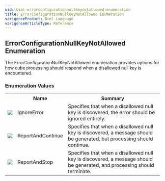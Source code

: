 ```yaml
---
uid: biml-errorconfigurationnullkeynotallowed-enumeration
title: ErrorConfigurationNullKeyNotAllowed Enumeration
varigenceProduct: Biml Language
varigenceArticleType: Reference
---
```


## ErrorConfigurationNullKeyNotAllowed Enumeration<div class="LanguageSummary"><div class ="SummaryItem">The ErrorConfigurationNullKeyNotAllowed enumeration provides options for how cube processing should respond when a disallowed null key is encountered.</div></div><div class="EnumValueGroup">### Enumeration Values<table id="EnumValue" class="MemberList"><tbody><tr><th class="MemberTypeIconColumnHeader">&nbsp;</th><th class="MemberNameColumnHeader">Name</th><th class="MemberSummaryColumnHeader">Summary</th></tr><tr class="cd0"><td align="center" class="MemberTypeIcon"><img src="enumValue.png"></img></td><td class="MemberName">IgnoreError</td><td class="MemberSummary"><div class ="SummaryItem">Specifies that when a disallowed null key is discovered, the error should be ignored entirely.</div></td></tr><tr class="cd1"><td align="center" class="MemberTypeIcon"><img src="enumValue.png"></img></td><td class="MemberName">ReportAndContinue</td><td class="MemberSummary"><div class ="SummaryItem">Specifies that when a disallowed null key is discovered, a message should be generated, but processing should continue.</div></td></tr><tr class="cd0"><td align="center" class="MemberTypeIcon"><img src="enumValue.png"></img></td><td class="MemberName">ReportAndStop</td><td class="MemberSummary"><div class ="SummaryItem">Specifies that when a disallowed null key is discovered, a message should be generated, and processing should terminate.</div></td></tr></tbody></table></div>